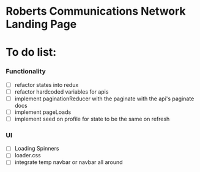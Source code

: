 # Roberts Communications Network Landing Page

# To do list:

### Functionality

- [ ] refactor states into redux
- [ ] refactor hardcoded variables for apis
- [ ] implement paginationReducer with the paginate with the api's paginate docs
- [ ] implement pageLoads
- [ ] implement seed on profile for state to be the same on refresh

### UI

- [ ] Loading Spinners
- [ ] loader.css
- [ ] integrate temp navbar or navbar all around
